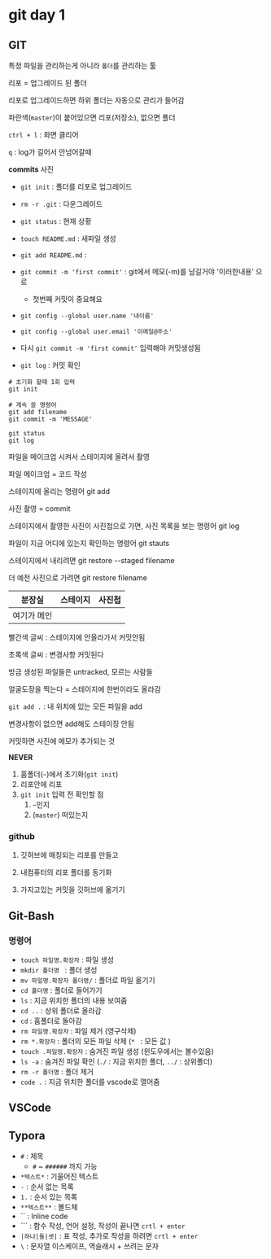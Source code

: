 # git day 1

## GIT

특정 파일을 관리하는게 아니라 `폴더`를 관리하는 툴

리포 = 업그레이드 된 폴더

리포로 업그레이드하면 하위 폴더는 자동으로 관리가 들어감

파란색(`master`)이 붙어있으면 리포(저장소), 없으면 폴더

`ctrl + l` : 화면 클리어

`q`  : log가 길어서 안넘어갈때

**commits** 사진

- `git init` : 폴더를 리포로 업그레이드

- `rm -r .git` : 다운그레이드

- `git status` : 현재 상황

- `touch README.md` : 새파일 생성

- `git add README.md` : 
- `git commit -m 'first commit'` : git에서 메모(-m)를 남길거야 '이러한내용' 으로 
  - 첫번째 커밋이 중요해요

- `git config --global user.name '내이름'`

- `git config --global user.email '이메일@주소'`
- 다시 `git commit -m 'first commit'` 입력해야 커밋생성됨
- `git log` : 커밋 확인



```
# 초기화 할때 1회 입력
git init
```

```
# 계속 쓸 명령어
git add filename
git commit -m 'MESSAGE'
```

```
git status
git log
```



파일을 메이크업 시켜서 스테이지에 올려서 촬영

파일 메이크업 = 코드 작성

스테이지에 올리는 명령어 git add

사진 촬영 = commit

스테이지에서 촬영한 사진이 사진첩으로 가면, 사진 목록을 보는 명령어 git log

파일이 지금 어디에 있는지 확인하는 명령어 git stauts

스테이지에서 내리려면 git restore --staged filename

더 예전 사진으로 가려면 git restore  filename

| 분장실      | 스테이지 | 사진첩 |
| ----------- | -------- | ------ |
| 여기가 메인 |          |        |

빨간색 글씨  : 스테이지에 안올라가서 커밋안됨

초록색 글씨 : 변경사항 커밋된다



방금 생성된 파일들은 untracked, 모르는 사람들 

얼굴도장을 찍는다 = 스테이지에 한번이라도 올라감

`git add .` : 내 위치에 있는 모든 파일을 add

변경사항이 없으면 add해도 스테이징 안됨

커밋하면 사진에 메모가 추가되는 것



**NEVER**

1. 홈폴더(`~`)에서 초기화(`git init`)
2. 리포안에 리포
3. `git init` 입력 전 확인할 점
   1. `~`인지
   2. (`master`) 떠있는지

### github

1. 깃허브에 매칭되는 리포를 만들고

2. 내컴퓨터의 리포 폴더를 동기화

3. 가지고있는 커밋을 깃허브에 옮기기



## Git-Bash

### 명령어

- `touch 파일명.확장자` : 파일 생성
- `mkdir 폴더명 ` : 폴더 생성
- `mv 파일명.확장자 폴더명/` : 폴더로 파일 옮기기
- `cd 폴더명` : 폴더로 들어가기
- `ls` : 지금 위치한 폴더의 내용 보여줌
-  `cd ..` : 상위 폴더로 올라감
- `cd` : 홈폴더로 돌아감
- `rm 파일명.확장자` : 파일 제거 (영구삭제)
- `rm *.확장자` : 폴더의 모든 파일 삭제 (`* ` : 모든 값 )
- `touch .파일명.확장자` : 숨겨진 파일 생성 (윈도우에서는 볼수있음)
- `ls -a` : 숨겨진 파일 확인 (`./` : 지금 위치한 폴더, `../` : 상위폴더)
- `rm -r 폴더명` : 폴더 제거
- `code .` : 지금 위치한 폴더를 vscode로 열어줌 

## VSCode

## Typora

- `#` : 제목
  -  `#` ~ `######` 까지 가능
- `*텍스트*` : 기울어진 텍스트
-  `-` : 순서 없는 목록
- `1.` : 순서 있는 목록
- `**텍스트**` : 볼드체
- \`\` : lnline code
- \`\`\` : 함수 작성, 언어 설정, 작성이 끝나면 `crtl + enter`
- `|하나|둘|셋|` : 표 작성, 추가로 작성을 하려면 `crtl + enter`
- `\` : 문자열 이스케이프, 역슬래시 + 쓰려는 문자

